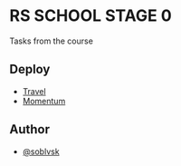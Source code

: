 # RS SCHOOL STAGE 0

Tasks from the course


## Deploy

- [Travel](https://rolling-scopes-school.github.io/soblvsk-JSFEPRESCHOOL2022Q2/travel/)
- [Momentum](https://rolling-scopes-school.github.io/soblvsk-JSFEPRESCHOOL2022Q2/momentum/)



## Author

- [@soblvsk](https://www.github.com/soblvsk)

